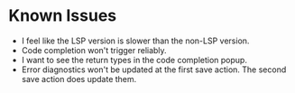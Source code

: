 # Known Issues

* I feel like the LSP version is slower than the non-LSP version.
* Code completion won't trigger reliably.
* I want to see the return types in the code completion popup.
* Error diagnostics won't be updated at the first save action. The second save
  action does update them.
